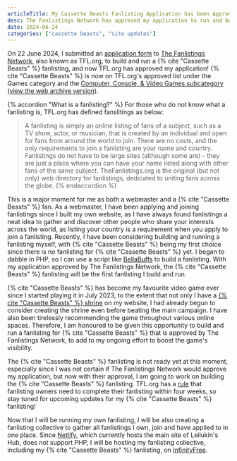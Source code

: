 ```yaml
---
articleTitle: My Cassette Beasts Fanlisting Application has been Approved
desc: The Fanlistings Network has approved my application to run and build a Cassette Beasts fanlisting.
date: 2024-06-24
categories: ["cassette beasts", "site updates"]
---
```


On 22 June 2024, I submitted an [application form](https://thefanlistings.org/start/apply.php) to [The Fanlistings Network](https://thefanlistings.org/), also known as TFL.org, to build and run a {% cite "Cassette Beasts" %} fanlisting, and now TFL.org has approved my application! {% cite "Cassette Beasts" %} is now on TFL.org's approved list under the Games category and the [Computer, Console, & Video Games subcategory](https://www.thefanlistings.org/browse.php?show=games&start=8) ([view the web archive version](https://web.archive.org/web/20240624045621/https%3A%2F%2Fwww.thefanlistings.org%2Fbrowse.php%3Fshow%3Dgames%26start%3D8)).

{% accordion "What is a fanlisting?" %}
For those who do not know what a fanlisting is, TFL.org has defined fanslitings as below:
> A fanlisting is simply an online listing of fans of a subject, such as a TV show, actor, or musician, that is created by an individual and open for fans from around the world to join. There are no costs, and the only requirements to join a fanlisting are your name and country. Fanlistings do not have to be large sites (although some are) - they are just a place where you can have your name listed along with other fans of the same subject. TheFanlistings.org is the original (but not only) web directory for fanlistings, dedicated to uniting fans across the globe.
{% endaccordion %}

This is a major moment for me as both a webmaster and a  {% cite "Cassette Beasts" %} fan. As a webmaster, I have been applying and joining fanlistings since I built my own website, as I have always found fanlistings a neat idea to gather and discover other people who share your interests across the world, as listing your country is a requirement when you apply to join a fanlisting. Recently, I have been considering building and running a fanlisting myself, with {% cite "Cassette Beasts" %} being my first choice since there is no fanlisting for {% cite "Cassette Beasts" %} yet. I began to dabble in PHP, so I can use a script like [BellaBuffs](https://www.jemjabella.co.uk/scripts/bellabuffs/) to build a fanlisting. With my application approved by The Fanlistings Network, the {% cite "Cassette Beasts" %}  fanlisting will be the first fanlisting I build and run.

{% cite "Cassette Beasts" %}  has become my favourite video game ever since I started playing it in July 2023, to the extent that not only I have a [{% cite "Cassette Beasts" %} shrine](/shrines/cassettebeasts) on my website, I had already begun to consider creating the shrine even before beating the main campaign. I have also been tirelessly recommending the game throughout various online spaces. Therefore, I am honoured to be given this opportunity to build and run a fanlisting for {% cite "Cassette Beasts" %} that is approved by The Fanlistings Network, to add to my ongoing effort to boost the game's visibility.

The {% cite "Cassette Beasts" %} fanlisting is not ready yet at this moment, especially since I was not certain if The Fanlistings Network would approve my application, but now with their approval, I am going to work on building the {% cite "Cassette Beasts" %} fanlisting. TFL.org has a [rule](https://thefanlistings.org/start/rules.php) that fanlisting owners need to complete their fanlisting within four weeks, so stay tuned for upcoming updates for my {% cite "Cassette Beasts" %} fanlisting!

Now that I will be running my own fanlisting, I will be also creating a fanlisting collective to gather all fanlistings I own, join and have applied to in one place. Since [Netlify](https://www.netlify.com/), which currently hosts the main site of Leilukin's Hub, does not support PHP, I will be hosting my fanlisting collective, including my {% cite "Cassette Beasts" %} fanlisting, on [InfinityFree](https://www.infinityfree.com/).
